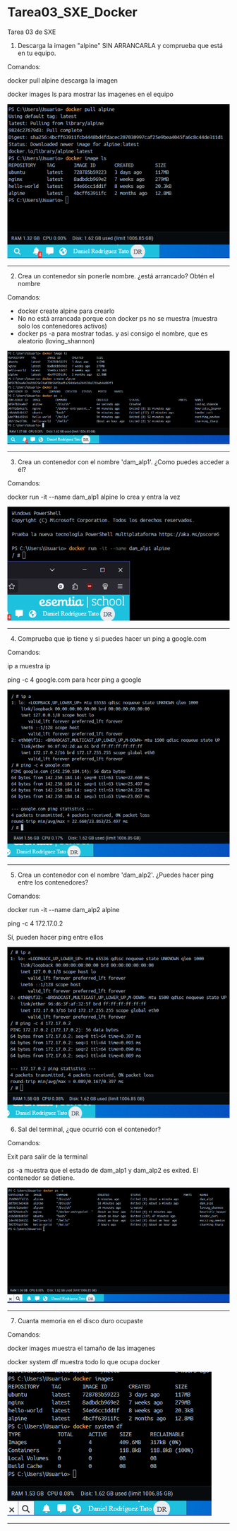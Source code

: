 # Tarea03_SXE_Docker
Tarea 03 de SXE

1. Descarga la imagen "alpine" SIN ARRANCARLA y comprueba que está en tu equipo.

Comandos:

docker pull alpine descarga la imagen

docker images ls para mostrar las imagenes en el equipo

![1.PNG](img%2F1.PNG)

---

2. Crea un contenedor sin ponerle nombre. ¿está arrancado? Obtén el nombre

Comandos:
- docker create alpine para crearlo 
- No no está arrancada porque con docker ps no se muestra (muestra solo los contenedores activos)
- docker ps -a para mostrar todas. y asi consigo el nombre, que es aleatorio (loving_shannon)

![2.PNG](img%2F2.PNG)

---

3. Crea un contenedor con el nombre 'dam_alp1'. ¿Como puedes acceder a él?

Comandos:

docker run -it --name dam_alp1 alpine lo crea y entra la vez

![3.PNG](img%2F3.PNG)

---

4. Comprueba que ip tiene y si puedes hacer un ping a google.com

Comandos:

ip a  muestra ip

ping -c 4 google.com para hcer ping a google

![4.PNG](img%2F4.PNG)

---

5. Crea un contenedor con el nombre 'dam_alp2'. ¿Puedes hacer ping entre los contenedores?

Comandos:

docker run -it --name dam_alp2 alpine

ping -c 4 172.17.0.2

Sí, pueden hacer ping entre ellos

![5.PNG](img%2F5.PNG)

6. Sal del terminal, ¿que ocurrió con el contenedor?

Comandos:

Exit para salir de la terminal

ps -a  muestra que el estado de dam_alp1 y dam_alp2 es exited. 
El contenedor se detiene.

![6.PNG](img%2F6.PNG)

---

7. Cuanta memoria en el disco duro ocupaste

Comandos:

docker images muestra el tamaño de las imagenes

docker system df muestra todo lo que ocupa docker

![7.PNG](img%2F7.PNG)

---



